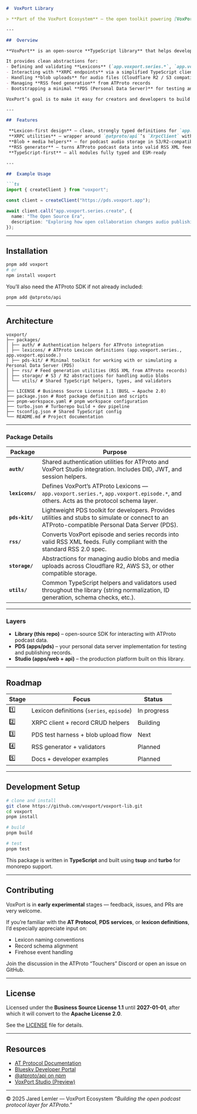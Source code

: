 ````markdown
#  VoxPort Library

> **Part of the VoxPort Ecosystem** — the open toolkit powering [VoxPort Studio], a decentralized podcast platform built on the [AT Protocol](https://atproto.com).

---

##  Overview

**VoxPort** is an open-source **TypeScript library** that helps developers build podcast and audio-series applications on top of the **AT Protocol** (the same decentralized framework that powers [Bluesky](https://bsky.app)).

It provides clean abstractions for:
- Defining and validating **Lexicons** (`app.voxport.series.*`, `app.voxport.episode.*`)
- Interacting with **XRPC endpoints** via a simplified TypeScript client
- Handling **blob uploads** for audio files (Cloudflare R2 / S3 compatible)
- Managing **RSS feed generation** from ATProto records
- Bootstrapping a minimal **PDS (Personal Data Server)** for testing and local development

VoxPort’s goal is to make it easy for creators and developers to build open, creator-owned podcasting tools while staying fully aligned with the AT Protocol.

---

##  Features

 **Lexicon-first design** — clean, strongly typed definitions for `app.voxport.*` records  
 **XRPC utilities** — wrapper around `@atproto/api`’s `XrpcClient` with better ergonomics  
 **Blob + media helpers** — for podcast audio storage in S3/R2-compatible backends  
 **RSS generator** — turns ATProto podcast data into valid RSS XML feeds  
 **TypeScript-first** — all modules fully typed and ESM-ready  

---

##  Example Usage

```ts
import { createClient } from "voxport";

const client = createClient("https://pds.voxport.app");

await client.call("app.voxport.series.create", {
  name: "The Open Source Era",
  description: "Exploring how open collaboration changes audio publishing",
});
````

---

##  Installation

```bash
pnpm add voxport
# or
npm install voxport
```

You’ll also need the ATProto SDK if not already included:

```bash
pnpm add @atproto/api
```

---

##  Architecture

```
voxport/
├── packages/
│ ├── auth/ # Authentication helpers for ATProto integration
│ ├── lexicons/ # ATProto Lexicon definitions (app.voxport.series., app.voxport.episode.)
│ ├── pds-kit/ # Minimal toolkit for working with or simulating a Personal Data Server (PDS)
│ ├── rss/ # Feed generation utilities (RSS XML from ATProto records)
│ ├── storage/ # S3 / R2 abstractions for handling audio blobs
│ └── utils/ # Shared TypeScript helpers, types, and validators
│
├── LICENSE # Business Source License 1.1 (BUSL → Apache 2.0)
├── package.json # Root package definition and scripts
├── pnpm-workspace.yaml # pnpm workspace configuration
├── turbo.json # Turborepo build + dev pipeline
├── tsconfig.json # Shared TypeScript config
└── README.md # Project documentation
```
---

###  Package Details

| Package | Purpose |
|----------|----------|
| **`auth/`** | Shared authentication utilities for ATProto and VoxPort Studio integration. Includes DID, JWT, and session helpers. |
| **`lexicons/`** | Defines VoxPort’s ATProto Lexicons — `app.voxport.series.*`, `app.voxport.episode.*`, and others. Acts as the protocol schema layer. |
| **`pds-kit/`** | Lightweight PDS toolkit for developers. Provides utilities and stubs to simulate or connect to an ATProto-compatible Personal Data Server (PDS). |
| **`rss/`** | Converts VoxPort episode and series records into valid RSS XML feeds. Fully compliant with the standard RSS 2.0 spec. |
| **`storage/`** | Abstractions for managing audio blobs and media uploads across Cloudflare R2, AWS S3, or other compatible storage. |
| **`utils/`** | Common TypeScript helpers and validators used throughout the library (string normalization, ID generation, schema checks, etc.). |

---
### Layers

* **Library (this repo)** – open-source SDK for interacting with ATProto podcast data.
* **PDS (apps/pds)** – your personal data server implementation for testing and publishing records.
* **Studio (apps/web + api)** – the production platform built on this library.

---

##  Roadmap

| Stage | Focus                                     | Status        |
| ----- | ----------------------------------------- | ------------- |
| 1️⃣   | Lexicon definitions (`series`, `episode`) |  In progress |
| 2️⃣   | XRPC client + record CRUD helpers         |  Building   |
| 3️⃣   | PDS test harness + blob upload flow       |  Next       |
| 4️⃣   | RSS generator + validators                |  Planned    |
| 5️⃣   | Docs + developer examples                 |  Planned    |

---

##  Development Setup

```bash
# clone and install
git clone https://github.com/voxport/voxport-lib.git
cd voxport
pnpm install

# build
pnpm build

# test
pnpm test
```

This package is written in **TypeScript** and built using **tsup** and **turbo** for monorepo support.

---

##  Contributing

VoxPort is in **early experimental** stages — feedback, issues, and PRs are very welcome.

If you’re familiar with the **AT Protocol**, **PDS services**, or **lexicon definitions**, I’d especially appreciate input on:

* Lexicon naming conventions
* Record schema alignment
* Firehose event handling

Join the discussion in the ATProto “Touchers” Discord or open an issue on GitHub.

---

##  License

Licensed under the **Business Source License 1.1** until **2027-01-01**,
after which it will convert to the **Apache License 2.0**.

See the [LICENSE](./LICENSE) file for details.

---

##  Resources

* [AT Protocol Documentation](https://atproto.com)
* [Bluesky Developer Portal](https://docs.bsky.app)
* [@atproto/api on npm](https://www.npmjs.com/package/@atproto/api)
* [VoxPort Studio (Preview)](https://voxport.studio)

---

© 2025 Jared Lemler — VoxPort Ecosystem
*"Building the open podcast protocol layer for ATProto."*


